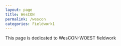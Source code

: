 ```yaml
---
layout: page
title: WesCON
permalink: /wescon
categories: Fieldwork1
---
```


This page is dedicated to WesCON-WOEST fieldwork

